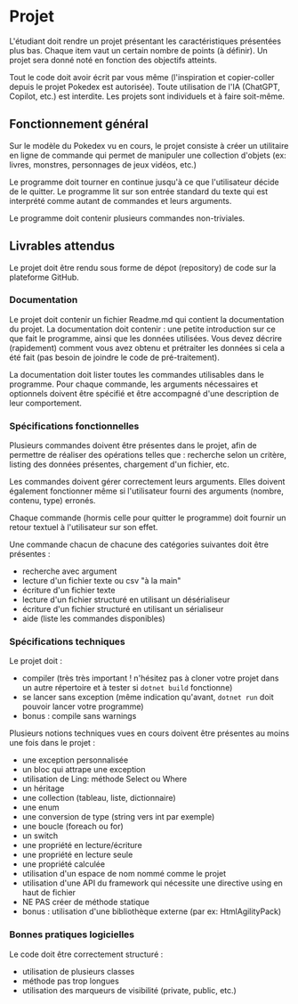 # Projet

L'étudiant doit rendre un projet présentant les caractéristiques présentées plus bas.
Chaque item vaut un certain nombre de points (à définir). Un projet sera donné noté en fonction des objectifs atteints.

Tout le code doit avoir écrit par vous même (l'inspiration et copier-coller depuis le projet Pokedex est autorisée). Toute utilisation de l'IA (ChatGPT, Copilot, etc.) est interdite. Les projets sont individuels et à faire soit-même.

## Fonctionnement général

Sur le modèle du Pokedex vu en cours, le projet consiste à créer un utilitaire en ligne de commande qui permet de manipuler une collection d'objets (ex: livres, monstres, personnages de jeux vidéos, etc.)

Le programme doit tourner en continue jusqu'à ce que l'utilisateur décide de le quitter. Le programme lit sur son entrée standard du texte qui est interprété comme autant de commandes et leurs arguments.

Le programme doit contenir plusieurs commandes non-triviales.

## Livrables attendus

Le projet doit être rendu sous forme de dépot (repository) de code sur la plateforme GitHub.

### Documentation

Le projet doit contenir un fichier Readme.md qui contient la documentation du projet. La documentation doit contenir : une petite introduction sur ce que fait le programme, ainsi que les données utilisées. Vous devez décrire (rapidement) comment vous avez obtenu et prétraiter les données si cela a été fait (pas besoin de joindre le code de pré-traitement).

La documentation doit lister toutes les commandes utilisables dans le programme. Pour chaque commande, les arguments nécessaires et optionnels doivent être spécifié et être accompagné d'une description de leur comportement.

### Spécifications fonctionnelles

Plusieurs commandes doivent être présentes dans le projet, afin de permettre de réaliser des opérations telles que : recherche selon un critère, listing des données présentes, chargement d'un fichier, etc.

Les commandes doivent gérer correctement leurs arguments. Elles doivent également fonctionner même si l'utilisateur fourni des arguments (nombre, contenu, type) erronés.

Chaque commande (hormis celle pour quitter le programme) doit fournir un retour textuel à l'utilisateur sur son effet.

Une commande chacun de chacune des catégories suivantes doit être présentes :
- recherche avec argument
- lecture d'un fichier texte ou csv "à la main"
- écriture d'un fichier texte
- lecture d'un fichier structuré en utilisant un désérialiseur
- écriture d'un fichier structuré en utilisant un sérialiseur
- aide (liste les commandes disponibles)

### Spécifications techniques

Le projet doit :
- compiler (très très important ! n'hésitez pas à cloner votre projet dans un autre répertoire et à tester si `dotnet build` fonctionne)
- se lancer sans exception (même indication qu'avant, `dotnet run` doit pouvoir lancer votre programme)
- bonus : compile sans warnings

Plusieurs notions techniques vues en cours doivent être présentes au moins une fois dans le projet :
- une exception personnalisée
- un bloc qui attrape une exception
- utilisation de Ling: méthode Select ou Where
- un héritage
- une collection (tableau, liste, dictionnaire)
- une enum
- une conversion de type (string vers int par exemple)
- une boucle (foreach ou for)
- un switch
- une propriété en lecture/écriture
- une propriété en lecture seule
- une propriété calculée
- utilisation d'un espace de nom nommé comme le projet
- utilisation d'une API du framework qui nécessite une directive using en haut de fichier
- NE PAS créer de méthode statique
- bonus : utilisation d'une bibliothèque externe (par ex: HtmlAgilityPack)

### Bonnes pratiques logicielles

Le code doit être correctement structuré : 
- utilisation de plusieurs classes
- méthode pas trop longues
- utilisation des marqueurs de visibilité (private, public, etc.)

